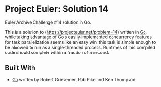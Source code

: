 # Project Euler: Solution 14

Euler Archive Challenge #14 solution in Go.

This is a solution to (https://projecteuler.net/problem=14) written in [Go](https://golang.org/), while taking advantage of Go's easily-implemented concurrency features for task parallelization seems like an easy win, this task is simple enough to be aloowed to run as a single-threaded process. Runtimes of this compiled code should complete within a fraction of a second.

## Built With

* [Go](https://golang.org/) written by Robert Griesemer, Rob Pike and Ken Thompson
